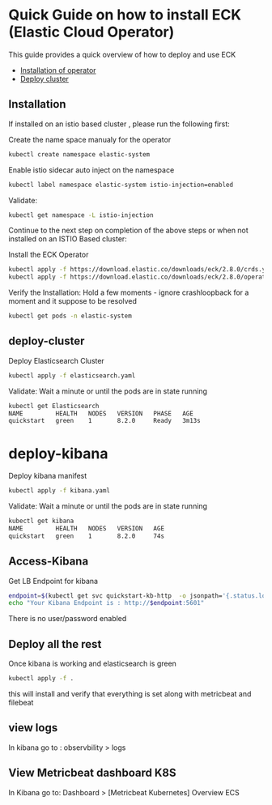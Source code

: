 # Quick Guide on how to install ECK (Elastic Cloud Operator)

This guide provides a quick overview of how to deploy and use ECK


- [Installation of operator](#installation)
- [Deploy cluster](#deploy-cluster)

## Installation
If installed on an istio based cluster , please run the following first:

Create the name space manualy for the operator 
```bash
kubectl create namespace elastic-system
```
Enable istio sidecar auto inject on the namespace
```bash
kubectl label namespace elastic-system istio-injection=enabled
```
Validate:
```bash
kubectl get namespace -L istio-injection
```

Continue to the next step on completion of the above steps or when not installed on an ISTIO Based cluster:

Install the ECK Operator
```bash
kubectl apply -f https://download.elastic.co/downloads/eck/2.8.0/crds.yaml
kubectl apply -f https://download.elastic.co/downloads/eck/2.8.0/operator.yaml
```

Verify the Installation:
Hold a few moments - ignore crashloopback for a moment and it suppose to be resolved

```bash
kubectl get pods -n elastic-system
```

## deploy-cluster
Deploy Elasticsearch Cluster
```bash
kubectl apply -f elasticsearch.yaml
```
Validate: Wait a minute or until the pods are in state running
```bash
kubectl get Elasticsearch
NAME         HEALTH   NODES   VERSION   PHASE   AGE
quickstart   green    1       8.2.0     Ready   3m13s
```

# deploy-kibana
Deploy kibana manifest
```bash
kubectl apply -f kibana.yaml
```
Validate: Wait a minute or until the pods are in state running
```bash
kubectl get kibana
NAME         HEALTH   NODES   VERSION   AGE
quickstart   green    1       8.2.0     74s
```

## Access-Kibana
Get LB Endpoint for kibana
```bash
endpoint=$(kubectl get svc quickstart-kb-http  -o jsonpath='{.status.loadBalancer.ingress[0].hostname}')
echo "Your Kibana Endpoint is : http://$endpoint:5601"
```

There is no user/password enabled

## Deploy all the rest
Once kibana is working and elasticsearch is green 
```bash
kubectl apply -f .
```
this will install and verify that everything is set along with metricbeat and filebeat


## view logs 
In kibana go to :
observbility > logs

## View Metricbeat dashboard K8S
In Kibana go to:
Dashboard > [Metricbeat Kubernetes] Overview ECS

